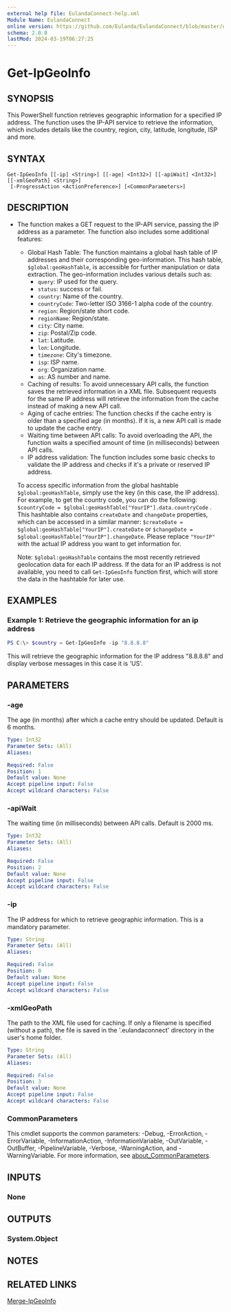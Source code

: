 ```yaml
---
external help file: EulandaConnect-help.xml
Module Name: EulandaConnect
online version: https://github.com/Eulanda/EulandaConnect/blob/master/docs/Get-IpGeoInfo.md
schema: 2.0.0
lastMod: 2024-03-19T06:27:25
---
```


# Get-IpGeoInfo

## SYNOPSIS
This PowerShell function retrieves geographic information for a specified IP address. The function uses the IP-API service to retrieve the information, which includes details like the country, region, city, latitude, longitude, ISP and more.

## SYNTAX

```
Get-IpGeoInfo [[-ip] <String>] [[-age] <Int32>] [[-apiWait] <Int32>] [[-xmlGeoPath] <String>]
 [-ProgressAction <ActionPreference>] [<CommonParameters>]
```

## DESCRIPTION
- The function makes a GET request to the IP-API service, passing the IP address as a parameter. The function also includes some additional features:

  - Global Hash Table: The function maintains a global hash table of IP addresses and their corresponding geo-information. This hash table, `$global:geoHashTable`, is accessible for further manipulation or data extraction. The geo-information includes various details such as:
    - `query`: IP used for the query.
    - `status`: success or fail.
    - `country`: Name of the country.
    - `countryCode`: Two-letter ISO 3166-1 alpha code of the country.
    - `region`: Region/state short code.
    - `regionName`: Region/state.
    - `city`: City name.
    - `zip`: Postal/Zip code.
    - `lat`: Latitude.
    - `lon`: Longitude.
    - `timezone`: City's timezone.
    - `isp`: ISP name.
    - `org`: Organization name.
    - `as`: AS number and name.
  - Caching of results: To avoid unnecessary API calls, the function saves the retrieved information in a XML file. Subsequent requests for the same IP address will retrieve the information from the cache instead of making a new API call.
  - Aging of cache entries: The function checks if the cache entry is older than a specified age (in months). If it is, a new API call is made to update the cache entry.
  - Waiting time between API calls: To avoid overloading the API, the function waits a specified amount of time (in milliseconds) between API calls.
  - IP address validation: The function includes some basic checks to validate the IP address and checks if it's a private or reserved IP address.

  To access specific information from the global hashtable `$global:geoHashTable`, simply use the key (in this case, the IP address). For example, to get the country code, you can do the following: `$countryCode = $global:geoHashTable["YourIP"].data.countryCode` .  This hashtable also contains `createDate` and `changeDate` properties, which can be accessed in a similar manner: `$createDate = $global:geoHashTable["YourIP"].createDate` or `$changeDate = $global:geoHashTable["YourIP"].changeDate`. Please replace `"YourIP"` with the actual IP address you want to get information for.

  Note: `$global:geoHashTable` contains the most recently retrieved geolocation data for each IP address. If the data for an IP address is not available, you need to call `Get-IpGeoInfo` function first, which will store the data in the hashtable for later use.

## EXAMPLES

### Example 1: Retrieve the geographic information  for an ip address
```powershell
PS C:\> $country = Get-IpGeoInfo -ip "8.8.8.8"
```

This will retrieve the geographic information for the IP address "8.8.8.8" and display verbose messages in this case it is 'US'.

## PARAMETERS

### -age
The age (in months) after which a cache entry should be updated. Default is 6 months.

```yaml
Type: Int32
Parameter Sets: (All)
Aliases:

Required: False
Position: 1
Default value: None
Accept pipeline input: False
Accept wildcard characters: False
```

### -apiWait
The waiting time (in milliseconds) between API calls. Default is 2000 ms.

```yaml
Type: Int32
Parameter Sets: (All)
Aliases:

Required: False
Position: 2
Default value: None
Accept pipeline input: False
Accept wildcard characters: False
```

### -ip
The IP address for which to retrieve geographic information. This is a mandatory parameter.

```yaml
Type: String
Parameter Sets: (All)
Aliases:

Required: False
Position: 0
Default value: None
Accept pipeline input: False
Accept wildcard characters: False
```

### -xmlGeoPath
The path to the XML file used for caching. If only a filename is specified (without a path), the file is saved in the '.eulandaconnect' directory in the user's home folder.

```yaml
Type: String
Parameter Sets: (All)
Aliases:

Required: False
Position: 3
Default value: None
Accept pipeline input: False
Accept wildcard characters: False
```


### CommonParameters
This cmdlet supports the common parameters: -Debug, -ErrorAction, -ErrorVariable, -InformationAction, -InformationVariable, -OutVariable, -OutBuffer, -PipelineVariable, -Verbose, -WarningAction, and -WarningVariable. For more information, see [about_CommonParameters](http://go.microsoft.com/fwlink/?LinkID=113216).

## INPUTS

### None

## OUTPUTS

### System.Object
## NOTES

## RELATED LINKS

[Merge-IpGeoInfo](./functions/Merge-IpGeoInfo.md)






